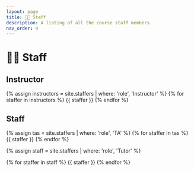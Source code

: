 ```yaml
---
layout: page
title: 👩‍🏫 Staff
description: A listing of all the course staff members.
nav_order: 4
---
```


# 👩‍🏫 Staff

## Instructor

{% assign instructors = site.staffers | where: 'role', 'Instructor' %}
{% for staffer in instructors %}
{{ staffer }}
{% endfor %}

## Staff

{% assign tas = site.staffers | where: 'role', 'TA' %}
{% for staffer in tas %}
{{ staffer }}
{% endfor %}

{% assign staff = site.staffers | where: 'role', 'Tutor' %}

<div class="role">
  {% for staffer in staff %}
  {{ staffer }}
  {% endfor %}
</div>
